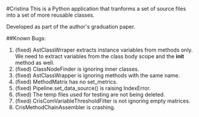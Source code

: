#Cristina
This is a Python application that tranforms a set of source files
into a set of more reusable classes.

Developed as part of the author's graduation paper.

##Known Bugs:
1. (fixed) AstClassWrraper extracts instance variables from methods only.
We need to extract variables from the class body scope and the
__init__ method as well.
4. (fixed) ClassNodeFinder is ignoring inner classes.
5. (fixed) AstClassWrapper is ignoring methods with the same name.
6. (fixed) MethodMatrix has no set_metrics.
7. (fixed) Pipeline.set_data_source() is raising IndexError.
8. (fixed) The temp files used for testing are not being deleted.
9. (fixed) CrisComVariableThresholdFilter is not ignoring empty matrices.
10. CrisMethodChainAssembler is crashing.
